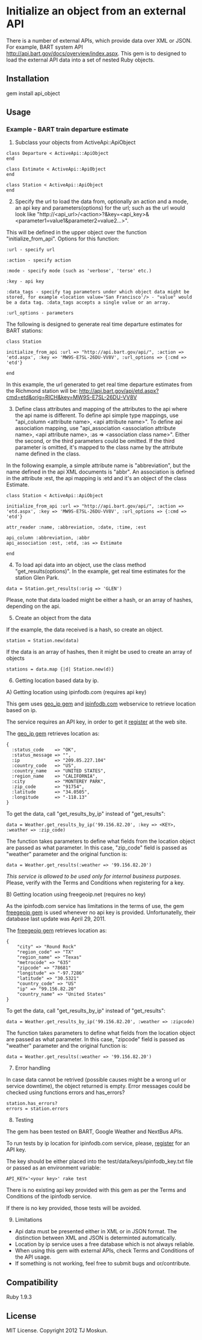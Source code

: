 # Initialize an object from an external API

There is a number of external APIs, which provide data over XML or JSON. For example, BART system API http://api.bart.gov/docs/overview/index.aspx. This gem is to designed to load the external API data into a set of nested Ruby objects. 

## Installation

gem install api_object

## Usage

### Example - BART train departure estimate

1) Subclass your objects from ActiveApi::ApiObject

```
class Departure < ActiveApi::ApiObject
end

class Estimate < ActiveApi::ApiObject
end

class Station < ActiveApi::ApiObject 
end
```
2) Specify the url to load the data from, optionally an action and a mode, an api key and parameters(options) for the url; such as the url would look like "http://\<api_url\>/\<action\>?<mode>&key=\<api_key\>&\<parameter1=value1&parameter2=value2...\>". 

This will be defined in the upper object over the function "initialize_from_api". Options for this function:

```
:url - specify url

:action - specify action

:mode - specify mode (such as 'verbose', 'terse' etc.)

:key - api key

:data_tags - specify tag parameters under which object data might be stored, for example <location value='San Francisco'/> - "value" would be a data tag. :data_tags accepts a single value or an array. 

:url_options - parameters
```


The following is designed to generate real time departure estimates for BART stations:

```
class Station

initialize_from_api :url => "http://api.bart.gov/api/", :action => 'etd.aspx', :key => 'MW9S-E7SL-26DU-VV8V', :url_options => {:cmd => 'etd'}

end
```
In this example, the url generated to get real time departure estimates from the Richmond station will be:
http://api.bart.gov/api/etd.aspx?cmd=etd&orig=RICH&key=MW9S-E7SL-26DU-VV8V

3) Define class attributes and mapping of the attributes to the api where the api name is different. To define api simple type mappings, use "api_column \<attribute name\>, \<api attribute name\>". 
To define api association mapping, use "api_association \<association attribute name\>, \<api attribute name\>, :as => \<association class name\>". Either the second, or the third parameters could be omitted. If the third parameter is omitted, it's mapped to the class name by the attribute name defined in the class. 

In the following example, a simple attribute name is "abbreviation", but the name defined in the api XML documents is "abbr". An association is defined in the attribute :est, the api mapping is :etd and it's an object of the class Estimate. 

```
class Station < ActiveApi::ApiObject 

initialize_from_api :url => "http://api.bart.gov/api/", :action => 'etd.aspx', :key => 'MW9S-E7SL-26DU-VV8V', :url_options => {:cmd => 'etd'}

attr_reader :name, :abbreviation, :date, :time, :est

api_column :abbreviation, :abbr
api_association :est, :etd, :as => Estimate

end
```
4) To load api data into an object, use the class method "get_results(options)". In the example, get real time estimates for the station Glen Park. 

```
data = Station.get_results(:orig => 'GLEN')
```

Please, note that data loaded might be either a hash, or an array of hashes, depending on the api.

5) Create an object from the data

If the example, the data received is a hash, so create an object. 

```
station = Station.new(data)
```

If the data is an array of hashes, then it might be used to create an array of objects

```
stations = data.map {|d| Station.new(d)}
```

6) Getting location based data by ip.

A) Getting location using ipinfodb.com (requires api key)

This gem uses [geo_ip gem](https://github.com/jeroenj/geo_ip) and [ipinfodb.com](http://ipinfodb.com/) webservice to retrieve location based on ip. 

The service requires an API key, in order to get it [register](http://ipinfodb.com/register.php) at the web site. 

The [geo_ip gem](https://github.com/jeroenj/geo_ip) retrieves location as:

```
{
  :status_code    => "OK",
  :status_message => "",
  :ip             => "209.85.227.104"
  :country_code   => "US",
  :country_name   => "UNITED STATES",
  :region_name    => "CALIFORNIA",
  :city           => "MONTEREY PARK",
  :zip_code       => "91754",
  :latitude       => "34.0505",
  :longitude      => "-118.13"
}
```

To get the data, call "get_results_by_ip" instead of "get_results":

```
data = Weather.get_results_by_ip('99.156.82.20', :key => <KEY>, :weather => :zip_code)
```

The function takes parameters to define what fields from the location object are passed as what parameter. In this case, "zip_code" field is passed as "weather" parameter and the original function is:

```
data = Weather.get_results(:weather => '99.156.82.20')
```
*This service is allowed to be used only for internal business purposes.* Please, verify with the Terms and Conditions when registering for a key. 


B) Getting location using freegeoip.net (requires no key)

As the ipinfodb.com service has limitations in the terms of use, the gem [freegeoip gem](https://github.com/ezkl/freegeoip) is used whenever no api key is provided. Unfortunatelly, their database last update was April 29, 2011. 

The [freegeoip gem](https://github.com/ezkl/freegeoip) retrieves location as:

```
{
	"city" => "Round Rock"
	"region_code" => "TX"
	"region_name" => "Texas"
	"metrocode" => "635"
	"zipcode" => "78681"
	"longitude" => "-97.7286"
	"latitude" => "30.5321"
	"country_code" => "US"
	"ip" => "99.156.82.20"
	"country_name" => "United States"
}
```
To get the data, call "get_results_by_ip" instead of "get_results":

```
data = Weather.get_results_by_ip('99.156.82.20', :weather => :zipcode)
```

The function takes parameters to define what fields from the location object are passed as what parameter. In this case, "zipcode" field is passed as "weather" parameter and the original function is:

```
data = Weather.get_results(:weather => '99.156.82.20')
```

7) Error handling

In case data cannot be retrived (possible causes might be a wrong url or service downtime), the object returned is empty. Error messages could be checked using functions errors and has_errors?

```
station.has_errors? 
errors = station.errors
```

8) Testing

The gem has been tested on BART, Google Weather and NextBus APIs. 

To run tests by ip location for ipinfodb.com service, please, [register](http://ipinfodb.com/register.php) for an API key.  

The key should be either placed into the test/data/keys/ipinfodb_key.txt file or passed as an environment variable:

```
API_KEY='<your key>' rake test
```

There is no existing api key provided with this gem as per the Terms and Conditions of the ipinfodb service. 

If there is no key provided, those tests will be avoided. 

9) Limitations

* Api data must be presented either in XML or in JSON format. The distinction between XML and JSON is determinted automatically. 
* Location by ip service uses a free database which is not always reliable. 
* When using this gem with external APIs, check Terms and Conditions of the API usage. 
* If something is not working, feel free to submit bugs and or/contribute. 
  
## Compatibility

Ruby 1.9.3

## License

MIT License. Copyright 2012 TJ Moskun.













